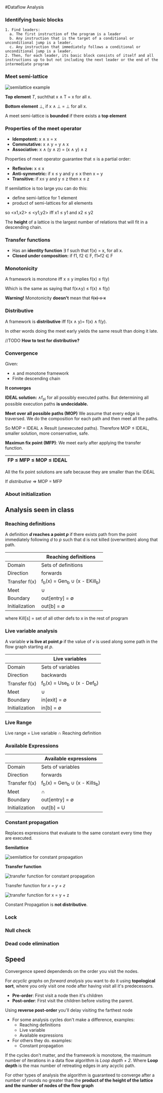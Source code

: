 #Dataflow Analysis

### Identifying basic blocks

```
1. Find leaders:
  a. The first instruction of the program is a leader
  b. Any instruction that is the target of a conditional or unconditional jump is a leader.
  c. Any instruction that immediately follows a conditional or unconditional jump is a leader.
2. Then, for each leader, its basic block consists of itself and all instructions up to but not including the next leader or the end of the intermediate program
```

### Meet semi-lattice

![semilattice example](/images/semilatticeExample.png)

**Top element** _T_, suchthat x ∧ T =  x for all x.

**Bottom element** ⊥, if x ∧ ⊥ = ⊥ for all x.

A meet semi-lattice is **bounded** if there exists a **top element**

### Properties of the meet operator

*  **Idempotent:** x ∧ x = x
*  **Commutative:** x ∧ y = y ∧ x
*  **Associative:** x ∧ (y ∧ z) = (x ∧ y) ∧ z

Properties of meet operator guarantee that ≤ is a partial order:
*  **Reflexive:** x ≤ x
*  **Anti-symmetric:** if x ≤ y and y ≤ x then x = y
*  **Transitive:** if x≤ y and y ≤ z then x ≤ z

If semilattice is too large you can do this:
*  define semi-lattice for 1 element
*  product of semi-lattices for all elements

so <x1,x2> ≤ <y1,y2> iff x1 ≤ y1 and x2 ≤ y2

The **height** of a lattice is the largest number of relations that will fit in a descending chain.

### Transfer functions

* Has an **identity function** ∃ f such that f(x) = x, for all x.  
* **Closed under composition:** if f1, f2 ∈ F, f1•f2 ∈ F

### Monotonicity

A framework is monotone iff x ≤ y implies f(x) ≤ f(y)

Which is the same as saying that f(x∧y) ≤ f(x) ∧ f(y)

**Warning!** Monotonicity **doesn't** mean that ~~f(x) ≤ x~~ 

### Distributive

A framework is **distributive** iff f(x ∧ y)= f(x) ∧ f(y). 

In other words doing the meet early yields the same result than doing it late.

//TODO **How to test for distributive?**

### Convergence

Given:
* ∧ and monotone framework
* Finite descending chain

**It converges**

**IDEAL solution:** ∧f<sub>pi</sub> for all possibly executed paths. But determining all possible execution paths **is undecidable.**

**Meet over all possible paths (MOP)** We assume that every edge is traversed. We do the composition for each path and then meet all the paths. 

So MOP = IDEAL ∧ Result (unexecuted paths). Therefore MOP ≤ IDEAL, smaller solution, more conservative, safe.

**Maximun fix point (MFP)**: We meet early after applying the transfer function.

| FP ≤ MFP ≤ MOP ≤ IDEAL |
|------------------------|

All the fix point solutions are safe because they are smaller than the IDEAL

If *distributive* ⇒ MOP = MFP

### About initialization

## Analysis seen in class

### Reaching definitions

A definition **_d_ reaches a point _p_** if there exists path from the point immediately following _d_ to _p_ such that d is not killed (overwritten) along that path.

|                 | Reaching definitions                                             |
| --------------- | ---------------------------------------------------------------- |
| Domain          | Sets of definitions                                              |
| Direction       | forwards                                                         |
| Transfer f(x)   | f<sub>b</sub>(x) = Gen<sub>b</sub> ∪ (x - EKill<sub>b</sub>)     |
| Meet            | ∪                                                                |
| Boundary        | out[entry] = ∅                                                   |
| Initialization  | out[b] = ∅                                                       |

where Kill[s] = set of all other defs to x in the rest of program

### Live variable analysis

A variable **_v_ is live at point _p_** if the value of _v_ is used along some path in the flow graph starting at _p_.

|                 | Live variables                                                   |
| --------------- | ---------------------------------------------------------------- |
| Domain          | Sets of variables                                                |
| Direction       | backwards                                                        |
| Transfer f(x)   | f<sub>b</sub>(x) = Use<sub>b</sub> ∪ (x - Def<sub>b</sub>)       |
| Meet            | ∪                                                                |
| Boundary        | in[exit] = ∅                                                     |
| Initialization  | in[b] = ∅                                                        |


### Live Range

Live range = Live variable ∩ Reaching definition

### Available Expressions

|                 | Available expressions                                            |
| --------------- | ---------------------------------------------------------------- |
| Domain          | Sets of variables                                                |
| Direction       | forwards                                                         |
| Transfer f(x)   | f<sub>b</sub>(x) = Gen<sub>b</sub> ∪ (x - Kills<sub>b</sub>)     |
| Meet            | ∩                                                                |
| Boundary        | out[entry] = ∅                                                   |
| Initialization  | out[b] = U                                                       |

### Constant propagation

Replaces expressions that evaluate to the same constant every time they are executed.

**Semilattice**

![semilattice for constant propagation](/images/semilatticeCP.png)

**Transfer function**

![transfer function for constant propagation](/images/transferFunctionCP.png)

Transfer function for _x = y + z_

![transfer function for x = y + z](/images/transferFunctionForX=Y+Z.png)

Constant Propagation is **not distributive**.

### Lock

### Null check

### Dead code elimination

## Speed

Convergence speed dependends on the order you visit the nodes.

For _acyclic graphs_ on _forward analysis_ you want to do it using **topological sort**, where you only visit one node after having visit all it's predecessors. 

* **Pre-order**: First visit a node then it's children
* **Post-order**: First visit the children before visiting the parent.

Using **reverse post-order** you'll delay visiting the farthest node

* For some analysis cycles don't make a difference, examples:
  * Reaching definitions   
  * Live variable
  * Available expressions
* For others they do. examples:
  * Constant propagation 
  
If the cycles don't matter, and the framework is monotone, the maximum number of iterations in a data flow algorithm is _Loop depth + 2_. Where **Loop depth** is the max number of retreating edges in any acyclic path.

For other types of analysis the algorithm is guaranteed to converge after a number of rounds no greater than the **product of the height of the lattice and the number of nodes of the  flow graph**
